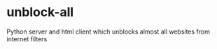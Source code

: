 # unblock-all
Python server and html client which unblocks almost all websites from internet filters
